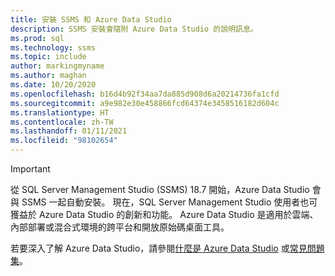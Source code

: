 ```yaml
---
title: 安裝 SSMS 和 Azure Data Studio
description: SSMS 安裝會隨附 Azure Data Studio 的說明訊息。
ms.prod: sql
ms.technology: ssms
ms.topic: include
author: markingmyname
ms.author: maghan
ms.date: 10/20/2020
ms.openlocfilehash: b16d4b92f34aa7da885d908d6a20214736fa1cfd
ms.sourcegitcommit: a9e982e30e458866fcd64374e3458516182d604c
ms.translationtype: HT
ms.contentlocale: zh-TW
ms.lasthandoff: 01/11/2021
ms.locfileid: "98102654"
---
```

> [!Important]
> 從 SQL Server Management Studio (SSMS) 18.7 開始，Azure Data Studio 會與 SSMS 一起自動安裝。 現在，SQL Server Management Studio 使用者也可獲益於 Azure Data Studio 的創新和功能。 Azure Data Studio 是適用於雲端、內部部署或混合式環境的跨平台和開放原始碼桌面工具。
>
> 若要深入了解 Azure Data Studio，請參閱[什麼是 Azure Data Studio](../azure-data-studio/what-is-azure-data-studio.md) 或[常見問題集](../azure-data-studio/faq.md)。